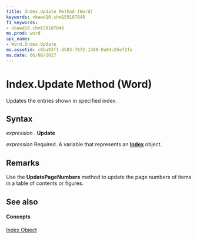 ```yaml
---
title: Index.Update Method (Word)
keywords: vbawd10.chm159187046
f1_keywords:
- vbawd10.chm159187046
ms.prod: word
api_name:
- Word.Index.Update
ms.assetid: c6ba93f1-d583-7872-1488-0a94c05e72fe
ms.date: 06/08/2017
---
```



# Index.Update Method (Word)

Updates the entries shown in specified index.


## Syntax

 _expression_ . **Update**

 _expression_ Required. A variable that represents an **[Index](Word.Index.md)** object.


## Remarks

 Use the **UpdatePageNumbers** method to update the page numbers of items in a table of contents or figures.


## See also


#### Concepts


[Index Object](Word.Index.md)

